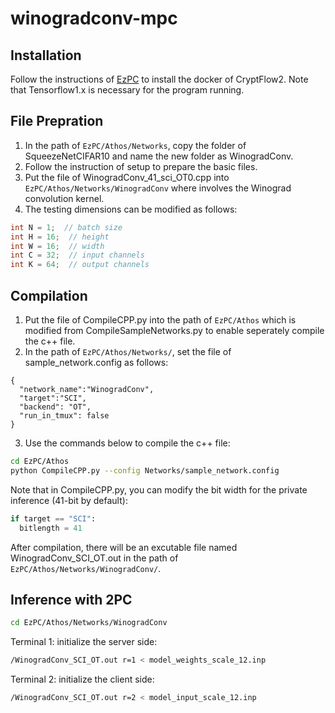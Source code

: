 # winogradconv-mpc

## Installation
Follow the instructions of [EzPC](https://github.com/mpc-msri/EzPC/tree/master) to install the docker of CryptFlow2. Note that Tensorflow1.x is necessary for the program running.

## File Prepration
1. In the path of `EzPC/Athos/Networks`, copy the folder of SqueezeNetCIFAR10 and name the new folder as WinogradConv.
2. Follow the instruction of setup to prepare the basic files.
3. Put the file of WinogradConv_41_sci_OT0.cpp into `EzPC/Athos/Networks/WinogradConv` where involves the Winograd convolution kernel.
4. The testing dimensions can be modified as follows:
```cpp
int N = 1;  // batch size
int H = 16;  // height
int W = 16;  // width
int C = 32;  // input channels
int K = 64;  // output channels
```

## Compilation
1. Put the file of CompileCPP.py into the path of `EzPC/Athos` which is modified from CompileSampleNetworks.py to enable seperately compile the c++ file.
2. In the path of `EzPC/Athos/Networks/`, set the file of sample_network.config as follows:
```config
{
  "network_name":"WinogradConv",
  "target":"SCI",
  "backend": "OT",
  "run_in_tmux": false 
}
```
3. Use the commands below to compile the c++ file:
```bash
cd EzPC/Athos
python CompileCPP.py --config Networks/sample_network.config
```

Note that in CompileCPP.py, you can modify the bit width for the private inference (41-bit by default):
```python
if target == "SCI":
  bitlength = 41
```

After compilation, there will be an excutable file named WinogradConv_SCI_OT.out in the path of `EzPC/Athos/Networks/WinogradConv/`.

## Inference with 2PC
```bash
cd EzPC/Athos/Networks/WinogradConv
```

Terminal 1: initialize the server side:
```bash
/WinogradConv_SCI_OT.out r=1 < model_weights_scale_12.inp
```

Terminal 2: initialize the client side:
```bash
/WinogradConv_SCI_OT.out r=2 < model_input_scale_12.inp
```
